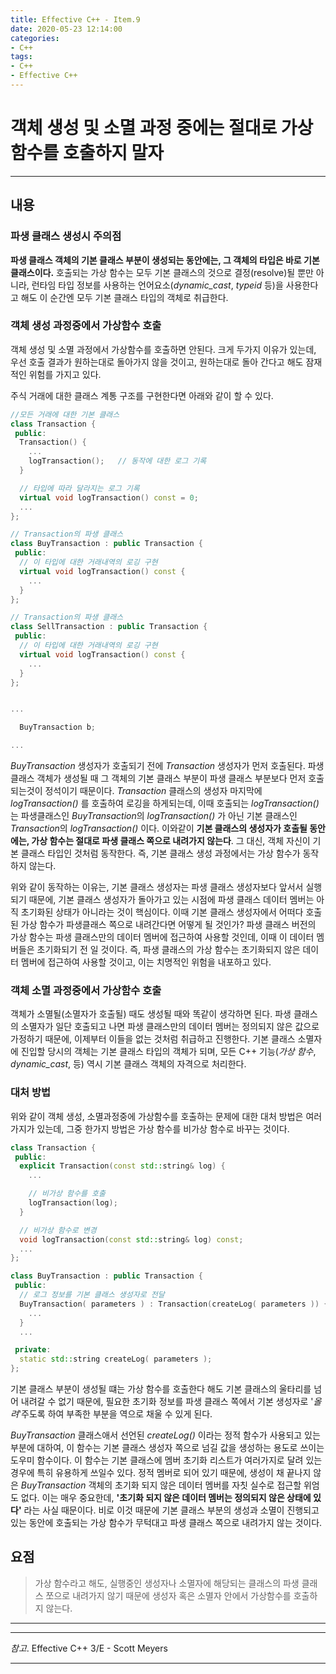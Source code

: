 ```yaml
---
title: Effective C++ - Item.9
date: 2020-05-23 12:14:00
categories:
- C++
tags:
- C++
- Effective C++
---
```


# 객체 생성 및 소멸 과정 중에는 절대로 가상 함수를 호출하지 말자

---

## 내용

### 파생 클래스 생성시 주의점

**파생 클래스 객체의 기본 클래스 부분이 생성되는 동안에는, 그 객체의 타입은 바로 기본 클래스이다.** 호출되는 가상 함수는 모두 기본 클래스의 것으로 결정(resolve)될 뿐만 아니라, 런타임 타입 정보를 사용하는 언어요소(*dynamic_cast*, *typeid* 등)을 사용한다고 해도 이 순간엔 모두 기본 클래스 타입의 객체로 취급한다.

### 객체 생성 과정중에서 가상함수 호출

객체 생성 및 소멸 과정에서 가상함수를 호출하면 안된다. 크게 두가지 이유가 있는데, 우선 호출 결과가 원하는대로 돌아가지 않을 것이고, 원하는대로 돌아 간다고 해도 잠재적인 위험를 가지고 있다.

주식 거래에 대한 클래스 계통 구조를 구현한다면 아래와 같이 할 수 있다.

```cpp
//모든 거래에 대한 기본 클래스
class Transaction {
 public:
  Transaction() {
    ...
    logTransaction();   // 동작에 대한 로그 기록
  }

  // 타입에 따라 달라지는 로그 기록
  virtual void logTransaction() const = 0;
  ...
};

// Transaction의 파생 클래스
class BuyTransaction : public Transaction {
 public:
  // 이 타입에 대한 거래내역의 로깅 구현
  virtual void logTransaction() const {
    ...
  }
};

// Transaction의 파생 클래스
class SellTransaction : public Transaction {
 public:
  // 이 타입에 대한 거래내역의 로깅 구현
  virtual void logTransaction() const {
    ...
  }
};


...

  BuyTransaction b;

...
```

*BuyTransaction* 생성자가 호출되기 전에 *Transaction* 생성자가 먼저 호출된다. 파생 클래스 객체가 생성될 때 그 객체의 기본 클래스 부분이 파생 클래스 부분보다 먼저 호출되는것이 정석이기 때문이다. *Transaction* 클래스의 생성자 마지막에 *logTransaction()* 를 호출하여 로깅을 하게되는데, 이때 호출되는 *logTransaction()* 는 파생클래스인 *BuyTransaction*의 *logTransaction()* 가 아닌 기본 클래스인 *Transaction*의 *logTransaction()* 이다. 이와같이 **기본 클래스의 생성자가 호출될 동안에는, 가상 함수는 절대로 파생 클래스 쪽으로 내려가지 않는다**. 그 대신, 객체 자신이 기본 클래스 타입인 것처럼 동작한다. 즉, 기본 클래스 생성 과정에서는 가상 함수가 동작하지 않는다.

위와 같이 동작하는 이유는, 기본 클래스 생성자는 파생 클래스 생성자보다 앞서서 실행되기 때문에, 기본 클래스 생성자가 돌아가고 있는 시점에 파생 클래스 데이터 멤버는 아직 초기화된 상태가 아니라는 것이 핵심이다. 이때 기본 클래스 생성자에서 어떠다 호출된 가상 함수가 파생클래스 쪽으로 내려간다면 어떻게 될 것인가? 파생 클래스 버전의 가상 함수는 파생 클래스만의 데이터 멤버에 접근하여 사용할 것인데, 이때 이 데이터 멤버들은 초기화되기 전 일 것이다. 즉, 파생 클래스의 가상 함수는 초기화되지 않은 데이터 멤버에 접근하여 사용할 것이고, 이는 치명적인 위험을 내포하고 있다.

### 객체 소멸 과정중에서 가상함수 호출

객체가 소멸될(소멸자가 호출될) 때도 생성될 때와 똑같이 생각하면 된다. 파생 클래스의 소멸자가 일단 호출되고 나면 파생 클래스만의 데이터 멤버는 정의되지 않은 값으로 가정하기 때문에, 이제부터 이들을 없는 것처럼 취급하고 진행한다. 기본 클래스 소멸자에 진입할 당시의 객체는 기본 클래스 타입의 객체가 되며, 모든 C++ 기능(*가상 함수*, *dynamic_cast*, 등) 역시 기본 클래스 객체의 자격으로 처리한다.

### 대처 방법

위와 같이 객체 생성, 소멸과정중에 가상함수를 호출하는 문제에 대한 대처 방법은 여러가지가 있는데, 그중 한가지 방법은 가상 함수를 비가상 함수로 바꾸는 것이다.

```cpp
class Transaction {
 public:
  explicit Transaction(const std::string& log) {
    ...

    // 비가상 함수를 호출
    logTransaction(log);
  }

  // 비가상 함수로 변경
  void logTransaction(const std::string& log) const;
  ...
};

class BuyTransaction : public Transaction {
 public:
  // 로그 정보를 기본 클래스 생성자로 전달
  BuyTransaction( parameters ) : Transaction(createLog( parameters )) {
    ...
  }
  ...

 private:
  static std::string createLog( parameters );
};
```

기본 클래스 부분이 생성될 떄는 가상 함수를 호출한다 해도 기본 클래스의 울타리를 넘어 내려갈 수 없기 때문에, 필요한 초기화 정보를 파생 클래스 쪽에서 기본 생성자로 '*올려*'주도록 하여 부족한 부분을 역으로 채울 수 있게 된다.

*BuyTransaction* 클래스애서 선언된 *createLog()* 이라는 정적 함수가 사용되고 있는 부분에 대하여, 이 함수는 기본 클래스 생성자 쪽으로 넘길 값을 생성하는 용도로 쓰이는 도우미 함수이다. 이 함수는 기본 클래스에 멤버 초기화 리스트가 여러가지로 달려 있는 경우에 특히 유용하게 쓰일수 있다. 정적 멤버로 되어 있기 때문에, 생성이 채 끝나지 않은 *BuyTransaction* 객체의 초기화 되지 않은 데이터 멤버를 자칫 실수로 접근할 위엄도 없다. 이는 매우 중요한데, **'초기화 되지 않은 데이터 멤버는 정의되지 않은 상태에 있다'** 라는 사실 때문이다. 비로 이것 때문에 기본 클래스 부분의 생성과 소멸이 진행되고 있는 동안에 호출되는 가상 함수가 무턱대고 파생 클래스 쪽으로 내려가지 않는 것이다.

## 요점

> 가상 함수라고 해도, 실행중인 생성자나 소멸자에 해당되는 클래스의 파생 클래스 쪼으로 내려가지 않기 때문에 생성자 혹은 소멸자 안에서 가상함수를 호출하지 않는다.

---
---
*참고*. Effective C++ 3/E - Scott Meyers

---

